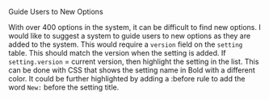 Guide Users to New Options

With over 400 options in the system, it can be difficult to find new options. I would like to suggest a system to guide users to new options as they are added to the system. This would require a `version` field on the `setting` table. This should match the version when the setting is added. If `setting.version` = current version, then highlight the setting in the list. This can be done with CSS that shows the setting name in Bold with a different color. It could be further highlighted by adding a :before rule to add the word `New:` before the setting title.